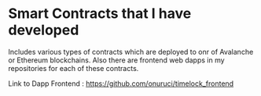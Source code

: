 # Smart Contracts that I have developed

Includes various types of contracts which are deployed to onr of Avalanche or Ethereum blockchains.
Also there are frontend web dapps in my repositories for each of these contracts.


Link to Dapp Frontend :  https://github.com/onuruci/timelock_frontend
